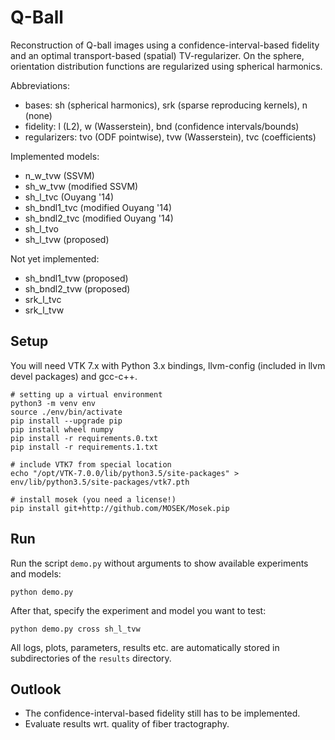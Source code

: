 
Q-Ball
======

Reconstruction of Q-ball images using a confidence-interval-based fidelity and
an optimal transport-based (spatial) TV-regularizer.
On the sphere, orientation distribution functions are regularized using spherical
harmonics.

Abbreviations:
* bases: sh (spherical harmonics), srk (sparse reproducing kernels), n (none)
* fidelity: l (L2), w (Wasserstein), bnd (confidence intervals/bounds)
* regularizers: tvo (ODF pointwise), tvw (Wasserstein), tvc (coefficients)

Implemented models:
* n_w_tvw (SSVM)
* sh_w_tvw (modified SSVM)
* sh_l_tvc (Ouyang '14)
* sh_bndl1_tvc (modified Ouyang '14)
* sh_bndl2_tvc (modified Ouyang '14)
* sh_l_tvo
* sh_l_tvw (proposed)

Not yet implemented:
* sh_bndl1_tvw (proposed)
* sh_bndl2_tvw (proposed)
* srk_l_tvc
* srk_l_tvw

Setup
-----

You will need VTK 7.x with Python 3.x bindings, llvm-config (included in llvm
devel packages) and gcc-c++.

    # setting up a virtual environment
    python3 -m venv env
    source ./env/bin/activate
    pip install --upgrade pip
    pip install wheel numpy
    pip install -r requirements.0.txt
    pip install -r requirements.1.txt

    # include VTK7 from special location
    echo "/opt/VTK-7.0.0/lib/python3.5/site-packages" > env/lib/python3.5/site-packages/vtk7.pth

    # install mosek (you need a license!)
    pip install git+http://github.com/MOSEK/Mosek.pip

Run
---

Run the script `demo.py` without arguments to show available experiments and models:

    python demo.py

After that, specify the experiment and model you want to test:

    python demo.py cross sh_l_tvw

All logs, plots, parameters, results etc. are automatically stored in subdirectories
of the `results` directory.

Outlook
-------

* The confidence-interval-based fidelity still has to be implemented.
* Evaluate results wrt. quality of fiber tractography.
